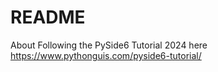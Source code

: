 # README

About
Following the PySide6 Tutorial 2024 here https://www.pythonguis.com/pyside6-tutorial/
